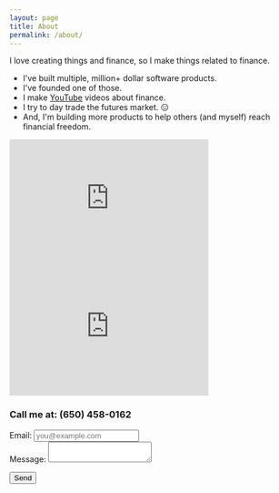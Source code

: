 ```yaml
---
layout: page
title: About
permalink: /about/
---
```


I love creating things and finance, so I make things related to finance.

* I've built multiple, million+ dollar software products.
* I've founded one of those.
* I make [YouTube](https://www.youtube.com/user/trobrock) videos about finance.
* I try to day trade the futures market. :expressionless:
* And, I'm building more products to help others (and myself) reach financial freedom.

<div class="center">
  <iframe style="max-width: 100%" width="350" height="225" src="https://www.youtube.com/embed/TPs79Uc8ljw" frameborder="0" allow="accelerometer; autoplay; encrypted-media; gyroscope; picture-in-picture" allowfullscreen></iframe>
  <iframe style="max-width: 100%" width="350" height="225" src="https://www.youtube.com/embed/lcpAbO42_8E" frameborder="0" allow="accelerometer; autoplay; encrypted-media; gyroscope; picture-in-picture" allowfullscreen></iframe>
</div>

<div class="center">
<h3>Call me at: (650) 458-0162</h3>
</div>

<form action="https://formspree.io/xbjowbjq" method="POST">
  <div>
    <label for="_replyto">Email:</label>
    <input type="text" name="_replyto" placeholder="you@example.com" required>
  </div>

  <div>
    <label for="message">Message:</label>
    <textarea name="message" required></textarea>
  </div>

  <button type="submit">Send</button>
</form>
